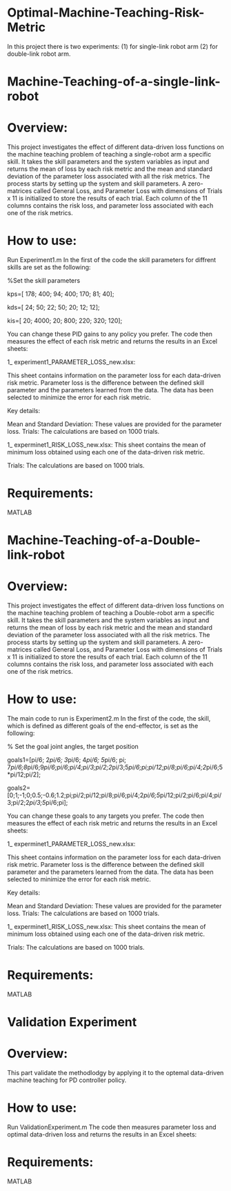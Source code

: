 # Optimal-Machine-Teaching-Risk-Metric
In this project there is two experiments: (1) for single-link robot arm (2) for double-link robot arm.

# Machine-Teaching-of-a-single-link-robot

# Overview:
This project investigates the effect of different data-driven loss functions on the machine teaching problem of teaching a single-robot arm a specific skill. It takes the skill parameters and the system variables as input and returns the mean of loss by each risk metric and the mean and standard deviation of the parameter loss associated with all the risk metrics. The process starts by setting up the system and skill parameters. A zero-matrices called General Loss, and Parameter Loss with dimensions of Trials x 11 is initialized to store the results of each trial. Each column of the 11 columns contains the risk loss, and parameter loss associated with each one of the risk metrics.

# How to use:
Run Experiment1.m
In the first of the code the skill parameters for diffrent skills are set as the following:

%Set the skill parameters 

kps=[ 178; 400; 94; 400; 170; 81; 40];

kds=[ 24; 50; 22; 50; 20; 12; 12];

kis=[ 20; 4000; 20; 800; 220; 320; 120];

You can change these PID gains to any policy you prefer. The code then measures the effect of each risk metric and returns the results in an Excel sheets:

1_ experiment1_PARAMETER_LOSS_new.xlsx:

This sheet contains information on the parameter loss for each data-driven risk metric. Parameter loss is the difference between the defined skill parameter and the parameters learned from the data. The data has been selected to minimize the error for each risk metric.

Key details:

Mean and Standard Deviation: These values are provided for the parameter loss.
Trials: The calculations are based on 1000 trials.

1_ experminet1_RISK_LOSS_new.xlsx:
This sheet contains the mean of minimum loss obtained using each one of the data-driven risk metric. 

Trials: The calculations are based on 1000 trials.

# Requirements:
MATLAB


# Machine-Teaching-of-a-Double-link-robot

# Overview:
This project investigates the effect of different data-driven loss functions on the machine teaching problem of teaching a Double-robot arm a specific skill. It takes the skill parameters and the system variables as input and returns the mean of loss by each risk metric and the mean and standard deviation of the parameter loss associated with all the risk metrics. The process starts by setting up the system and skill parameters. A zero-matrices called General Loss, and Parameter Loss with dimensions of Trials x 11 is initialized to store the results of each trial. Each column of the 11 columns contains the risk loss, and parameter loss associated with each one of the risk metrics.

# How to use:
The main code to run is Experiment2.m
In the first of the code, the skill, which is defined as different goals of the end-effector, is set as the following:

% Set the goal joint angles, the target position

goals1=[pi/6; 2*pi/6; 3*pi/6; 4*pi/6; 5*pi/6; pi; 7*pi/6;8*pi/6;9*pi/6;pi/6;pi/4;pi/3;pi/2;2*pi/3;5*pi/6;pi;pi/12;pi/8;pi/6;pi/4;2*pi/6;5*pi/12;pi/2];

goals2=[0;1;-1;0;0.5;-0.6;1.2;pi;pi/2;pi/12;pi/8;pi/6;pi/4;2*pi/6;5*pi/12;pi/2;pi/6;pi/4;pi/3;pi/2;2*pi/3;5*pi/6;pi];


You can change these goals to any targets you prefer. The code then measures the effect of each risk metric and returns the results in an Excel sheets:

1_ experminet1_PARAMETER_LOSS_new.xlsx:

This sheet contains information on the parameter loss for each data-driven risk metric. Parameter loss is the difference between the defined skill parameter and the parameters learned from the data. The data has been selected to minimize the error for each risk metric.

Key details:

Mean and Standard Deviation: These values are provided for the parameter loss.
Trials: The calculations are based on 1000 trials.

1_ experminet1_RISK_LOSS_new.xlsx:
This sheet contains the mean of minimum loss obtained using each one of the data-driven risk metric. 

Trials: The calculations are based on 1000 trials.

# Requirements:
MATLAB

# Validation Experiment

# Overview:
This part validate the methodlodgy by applying it to the optemal data-driven machine teaching for PD controller policy. 

# How to use:
Run ValidationExperiment.m
The code then measures parameter loss and optimal data-driven loss and returns the results in an Excel sheets:

# Requirements:
MATLAB
